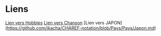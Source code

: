 # Liens 


[Lien vers Hobbies](https://github.com/ikacha/CHAREF-notation/blob/master/Hobbies.md)
[Lien vers Chanson](https://github.com/ikacha/CHAREF-notation/blob/master/Chanson.md)
[Lien vers JAPON] (https://github.com/ikacha/CHAREF-notation/blob/Pays/Pays/Japon.md)

